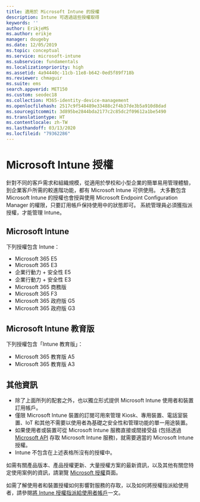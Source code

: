 ```yaml
---
title: 適用於 Microsoft Intune 的授權
description: Intune 可透過這些授權取得
keywords: ''
author: ErikjeMS
ms.author: erikje
manager: dougeby
ms.date: 12/05/2019
ms.topic: conceptual
ms.service: microsoft-intune
ms.subservice: fundamentals
ms.localizationpriority: high
ms.assetid: 4a94440c-11cb-11e8-b642-0ed5f89f718b
ms.reviewer: chmaguir
ms.suite: ems
search.appverid: MET150
ms.custom: seodec18
ms.collection: M365-identity-device-management
ms.openlocfilehash: 2517c9f548489e33488c2f4b37de3b5a910d8dad
ms.sourcegitcommit: 3d895be2844bda2177c2c85dc2f09612a1be5490
ms.translationtype: HT
ms.contentlocale: zh-TW
ms.lasthandoff: 03/13/2020
ms.locfileid: "79362286"
---
```

# <a name="microsoft-intune-licensing"></a>Microsoft Intune 授權
針對不同的客戶需求和組織規模，從適用於學校和小型企業的簡單易用管理體驗，到企業客戶所需的較進階功能，都有 Microsoft Intune 可供使用。 大多數包含 Microsoft Intune 的授權也會授與使用 Microsoft Endpoint Configuration Manager 的權限，只要訂用帳戶保持使用中的狀態即可。 系統管理員必須獲指派授權，才能管理 Intune。

## <a name="microsoft-intune"></a>Microsoft Intune
下列授權包含 Intune：

- Microsoft 365 E5
- Microsoft 365 E3
- 企業行動力 + 安全性 E5
- 企業行動力 + 安全性 E3
- Microsoft 365 商務版
- Microsoft 365 F3
- Microsoft 365 政府版 G5
- Microsoft 365 政府版 G3

## <a name="microsoft-intune-for-education"></a>Microsoft Intune 教育版
下列授權包含「Intune 教育版」：

- Microsoft 365 教育版 A5
- Microsoft 365 教育版 A3

## <a name="additional-information"></a>其他資訊
- 除了上面所列的配套之外，也以獨立形式提供 Microsoft Intune 使用者和裝置訂用帳戶。
- 僅限 Microsoft Intune 裝置的訂閱可用來管理 Kiosk、專用裝置、電話室裝置、IoT 和其他不需要以使用者為基礎之安全性和管理功能的單一用途裝置。
- 如果使用者或裝置可從 Microsoft Intune 服務直接或間接受益 (包括透過 [Microsoft API](https://docs.microsoft.com/legal/microsoft-apis/terms-of-use) 存取 Microsoft Intune 服務)，就需要適當的 Microsoft Intune 授權。
- Intune 不包含在上述表格所沒有的授權中。

如需有關產品版本、產品授權更新、大量授權方案的最新資訊，以及其他有關您特定使用案例的資訊，請瀏覽 [Microsoft 授權](https://www.microsoft.com/licensing/default)頁面。  

如需了解使用者和裝置授權如何影響對服務的存取，以及如何將授權指派給使用者，請參閱[將 Intune 授權指派給使用者帳戶](licenses-assign.md)一文。
